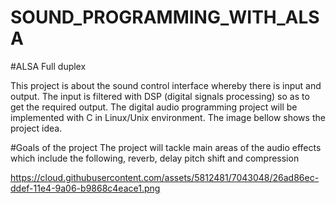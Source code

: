 # SOUND_PROGRAMMING_WITH_ALSA
#ALSA Full duplex


This project is about the sound control interface whereby there is input and output. The input is filtered with DSP (digital signals processing) so as to get the required output. The digital audio programming project will be implemented with C in Linux/Unix environment. The image bellow shows the project idea.

 
#Goals of the project
The project will tackle main areas of the audio effects which include the following, reverb, delay pitch shift and compression

https://cloud.githubusercontent.com/assets/5812481/7043048/26ad86ec-ddef-11e4-9a06-b9868c4eace1.png
